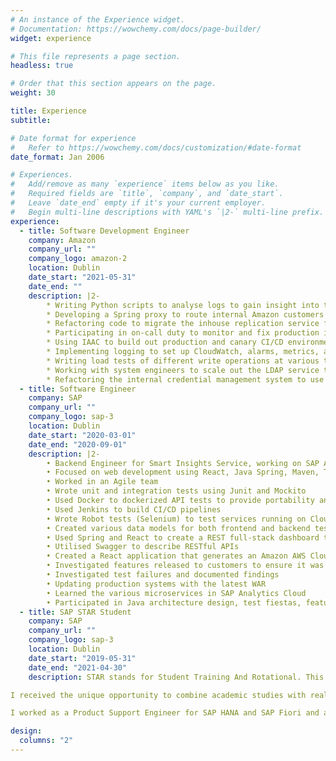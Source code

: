```yaml
---
# An instance of the Experience widget.
# Documentation: https://wowchemy.com/docs/page-builder/
widget: experience

# This file represents a page section.
headless: true

# Order that this section appears on the page.
weight: 30

title: Experience
subtitle:

# Date format for experience
#   Refer to https://wowchemy.com/docs/customization/#date-format
date_format: Jan 2006

# Experiences.
#   Add/remove as many `experience` items below as you like.
#   Required fields are `title`, `company`, and `date_start`.
#   Leave `date_end` empty if it's your current employer.
#   Begin multi-line descriptions with YAML's `|2-` multi-line prefix.
experience:
  - title: Software Development Engineer
    company: Amazon
    company_url: ""
    company_logo: amazon-2
    location: Dublin
    date_start: "2021-05-31"
    date_end: ""
    description: |2-
        * Writing Python scripts to analyse logs to gain insight into traffic patterns to improve tools
        * Developing a Spring proxy to route internal Amazon customers writing to LDAP depending on the traffic and the resources available in the main hubs
        * Refactoring code to migrate the inhouse replication service from 1.0 to 2.0 in China region
        * Participating in on-call duty to monitor and fix production issues
        * Using IAAC to build out production and canary CI/CD environments for the write proxy where it had automated resource creation (AWS accounts, hostclasses, IAM roles, etc.) with staged rollouts, automated host patching, and CI checks. 
        * Implementing logging to set up CloudWatch, alarms, metrics, and dashboards for the write proxy to monitor latency, availability, etc.
        * Writing load tests of different write operations at various transactions per minute for the canary environment
        * Working with system engineers to scale out the LDAP service to new regions
        * Refactoring the internal credential management system to use the new standard credential management system
  - title: Software Engineer
    company: SAP
    company_url: ""
    company_logo: sap-3
    location: Dublin
    date_start: "2020-03-01"
    date_end: "2020-09-01"
    description: |2-
        • Backend Engineer for Smart Insights Service, working on SAP Analytics Cloud
        • Focused on web development using React, Java Spring, Maven, Tomcat, Jenkins, PostgresSQL, and MySQL
        • Worked in an Agile team 
        • Wrote unit and integration tests using Junit and Mockito
        • Used Docker to dockerized API tests to provide portability and eliminated the need for a V.M to run API tests
        • Used Jenkins to build CI/CD pipelines 
        • Wrote Robot tests (Selenium) to test services running on CloudFoundry and Neo cloud platforms
        • Created various data models for both frontend and backend testing
        • Used Spring and React to create a REST full-stack dashboard that displays API response times from tests which allowed the easy identification of regressions due to code changes
        • Utilised Swagger to describe RESTful APIs
        • Created a React application that generates an Amazon AWS Cloud Practitioner exam from a massive pool of questions
        • Investigated features released to customers to ensure it was working as intended and recorded results
        • Investigated test failures and documented findings
        • Updating production systems with the latest WAR
        • Learned the various microservices in SAP Analytics Cloud
        • Participated in Java architecture design, test fiestas, feature discussions and code reviews"
  - title: SAP STAR Student
    company: SAP
    company_url: ""
    company_logo: sap-3
    location: Dublin
    date_start: "2019-05-31"
    date_end: "2021-04-30"
    description: STAR stands for Student Training And Rotational. This is a special two year SAP Internship program for high performing students. I was selected for this program based on my excellent college results.

I received the unique opportunity to combine academic studies with real industry experience. It allowed me to experience different business areas in SAP, take part in highly valuable soft skills training, and work with a wide range of technologies and tools. It provided me with a wide range of technical and professional training. I also received certifications in SAP technologies.

I worked as a Product Support Engineer for SAP HANA and SAP Fiori and also worked as a Software Engineer on the SAP Analytics Cloud on the Smart Insights Service team.

design:
  columns: "2"
---
```


